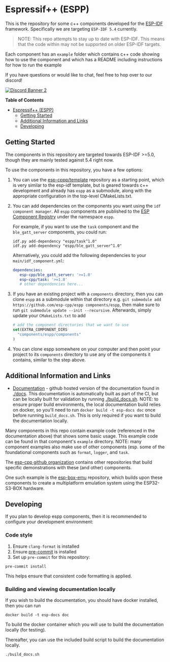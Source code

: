 # Espressif++ (ESPP)

This is the repository for some c++ components developed for the
[ESP-IDF](https://github.com/espressif/esp-idf) framework. Specifically we are
targeting `ESP-IDF 5.4` currently.

> NOTE: This repo attempts to stay up to date with ESP-IDF. This means that the
> code within may not be supported on older ESP-IDF targets.

Each component has an `example` folder which contains c++ code showing how to
use the component and which has a README including instructions for how to run
the example

If you have questions or would like to chat, feel free to hop over to our discord!

[<img src="https://discord.com/api/guilds/1345508990716743741/widget.png?style=banner2" alt="Discord Banner 2"/>](https://discord.gg/dvcQw37xAY)

<!-- markdown-toc start - Don't edit this section. Run M-x markdown-toc-refresh-toc -->
**Table of Contents**

- [Espressif++ (ESPP)](#espressif-espp)
    - [Getting Started](#getting-started)
    - [Additional Information and Links](#additional-information-and-links)
    - [Developing](#developing)

<!-- markdown-toc end -->

## Getting Started

The components in this repository are targeted towards ESP-IDF >=5.0, though
they are mainly tested against 5.4 right now.

To use the components in this repository, you have a few options:

1. You can use the [esp-cppp/template](https://github.com/esp-cpp/template)
   repository as a starting point, which is very similar to the esp-idf
   template, but is geared towards c++ development and already has `espp` as a
   submodule, along with the appropriate configuration in the top-level
   CMakeLists.txt.

1. You can add dependencies on the components you want using the `idf component
   manager`. All `espp` components are published to the [ESP Component
   Registry](https://components.espressif.com/components?q=namespace:espp) under the namespace `espp`.
   
   For example, if you want to use the `task` component and the
   `ble_gatt_server` components, you could run:

     ```console
     idf.py add-dependency "espp/task^1.0"
     idf.py add-dependency "espp/ble_gatt_server^1.0"
     ```
   
   Alternatively, you could add the following dependencies to your
   `main/idf_component.yml`:
   
     ```yaml
     dependencies:
        esp-cpp/ble_gatt_server: '>=1.0'
        esp-cpp/task: '>=1.0'
        # other dependencies here...
     ```

1. If you have an existing project with a `components` directory, then you can
   clone `espp` as a submodule within that directory e.g. `git submodule add
   https://github.com/esp-cpp/espp components/espp`, then make sure to run `git
   submodule update --init --recursive`. Afterwards, simply update your
   `CMakeLists.txt` to add

    ```cmake
    # add the component directories that we want to use
    set(EXTRA_COMPONENT_DIRS
      "components/espp/components"
    )
    ```

1. You can clone espp somewhere on your computer and then point your project to
   its `components` directory to use any of the components it contains, similar
   to the step above.

## Additional Information and Links

 * [Documentation](https://esp-cpp.github.io/espp/) - github hosted version of
   the documentation found in [./docs](./docs). This documentation is
   automatically built as part of the CI, but can be locally built for
   validation by running [./build_docs.sh](./build_docs.sh). NOTE: to ensure
   proper build environments, the local documentation build relies on docker, so
   you'll need to run `docker build -t esp-docs doc` once before running
   `build_docs.sh`. This is only required if you want to build the documentation
   locally.

Many components in this repo contain example code (referenced in the
documentation above) that shows some basic usage. This example code can be found
in that component's `example` directory. NOTE: many component examples also make
use of other components (esp. some of the foundational components such as
`format`, `logger`, and `task`.

The [esp-cpp github organization](https://github.com/esp-cpp) contains other
repositories that build specific demonstrations with these (and other)
components.

One such example is the [esp-box-emu](http://github.com/esp-cpp/esp-box-emu)
repository, which builds upon these components to create a multiplatform
emulation system using the ESP32-S3-BOX hardware.

## Developing

If you plan to develop espp components, then it is recommended to configure your
development environment:

### Code style

1. Ensure `clang-format` is installed
2. Ensure [pre-commit](https://pre-commit.com) is installed
3. Set up `pre-commit` for this repository:

  ``` console
  pre-commit install
  ```

This helps ensure that consistent code formatting is applied.

### Building and viewing documentation locally

If you wish to build the documentation, you should have docker installed, then
you can run

``` console
docker build -t esp-docs doc
```

To build the docker container which you will use to build the documentation
locally (for testing).

Thereafter, you can use the included build script to build the documentation
locally.

``` console
./build_docs.sh
```
